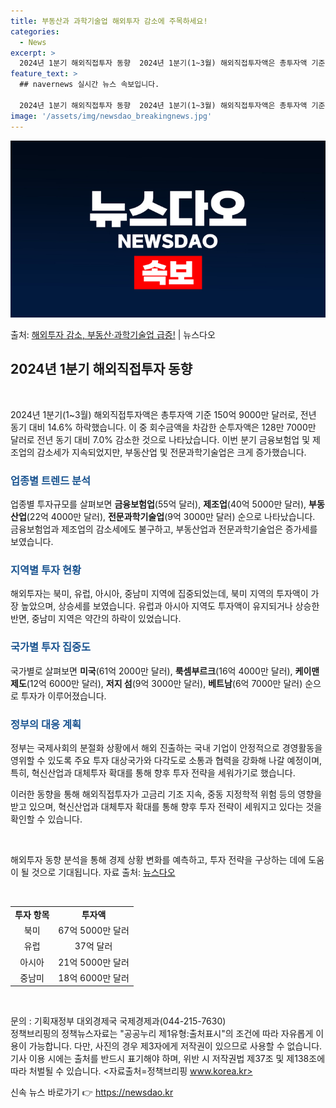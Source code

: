 ```yaml
---
title: 부동산과 과학기술업 해외투자 감소에 주목하세요!
categories:
  - News
excerpt: >
  2024년 1분기 해외직접투자 동향  2024년 1분기(1~3월) 해외직접투자액은 총투자액 기준 150억 9…
feature_text: >
  ## navernews 실시간 뉴스 속보입니다.

  2024년 1분기 해외직접투자 동향  2024년 1분기(1~3월) 해외직접투자액은 총투자액 기준 150억 9…
image: '/assets/img/newsdao_breakingnews.jpg'
---
```


![뉴스다오 속보](/assets/img/newsdao_breakingnews.jpg)

<p>출처: <a href="https://newsdao.kr/4354" rel="dofollow">해외투자 감소, 부동산·과학기술업 급증!</a> | 뉴스다오</p>

<h2 data-ke-size="size26">2024년 1분기 해외직접투자 동향</h2>
<p data-ke-size="size16">&nbsp;</p>
2024년 1분기(1~3월) 해외직접투자액은 총투자액 기준 150억 9000만 달러로, 전년 동기 대비 14.6% 하락했습니다. 이 중 회수금액을 차감한 순투자액은 128만 7000만 달러로 전년 동기 대비 7.0% 감소한 것으로 나타났습니다. 이번 분기 금융보험업 및 제조업의 감소세가 지속되었지만, 부동산업 및 전문과학기술업은 크게 증가했습니다.

<h3><b><span style="color: #1a5490;">업종별 트렌드 분석</span></b></h3>
업종별 투자규모를 살펴보면 <b>금융보험업</b>(55억 달러), <b>제조업</b>(40억 5000만 달러), <b>부동산업</b>(22억 4000만 달러), <b>전문과학기술업</b>(9억 3000만 달러) 순으로 나타났습니다. 금융보험업과 제조업의 감소세에도 불구하고, 부동산업과 전문과학기술업은 증가세를 보였습니다.

<h3><b><span style="color: #1a5490;">지역별 투자 현황</span></b></h3>
해외투자는 북미, 유럽, 아시아, 중남미 지역에 집중되었는데, 북미 지역의 투자액이 가장 높았으며, 상승세를 보였습니다. 유럽과 아시아 지역도 투자액이 유지되거나 상승한 반면, 중남미 지역은 약간의 하락이 있었습니다.

<h3><b><span style="color: #1a5490;">국가별 투자 집중도</span></b></h3>
국가별로 살펴보면 <b>미국</b>(61억 2000만 달러), <b>룩셈부르크</b>(16억 4000만 달러), <b>케이맨제도</b>(12억 6000만 달러), <b>저지 섬</b>(9억 3000만 달러), <b>베트남</b>(6억 7000만 달러) 순으로 투자가 이루어졌습니다.

<h3><b><span style="color: #1a5490;">정부의 대응 계획</span></b></h3>
정부는 국제사회의 분절화 상황에서 해외 진출하는 국내 기업이 안정적으로 경영활동을 영위할 수 있도록 주요 투자 대상국가와 다각도로 소통과 협력을 강화해 나갈 예정이며, 특히, 혁신산업과 대체투자 확대를 통해 향후 투자 전략을 세워가기로 했습니다.

이러한 동향을 통해 해외직접투자가 고금리 기조 지속, 중동 지정학적 위험 등의 영향을 받고 있으며, 혁신산업과 대체투자 확대를 통해 향후 투자 전략이 세워지고 있다는 것을 확인할 수 있습니다.

<p data-ke-size="size16">&nbsp;</p>

해외투자 동향 분석을 통해 경제 상황 변화를 예측하고, 투자 전략을 구상하는 데에 도움이 될 것으로 기대됩니다. 자료 출처: <a href="https://newsdao.kr/4354">뉴스다오</a>

<p data-ke-size="size16">&nbsp;</p>
<table>
	<tbody>
		<tr>
			<td style="text-align: center; height: 17px;"><b>투자 항목</b></td>
			<td style="text-align: center; height: 17px;"><b>투자액</b></td>
		</tr>
		<tr>
			<td style="text-align: center; height: 17px;">북미</td>
			<td style="text-align: center; height: 17px;">67억 5000만 달러</td>
		</tr>
		<tr>
			<td style="text-align: center; height: 17px;">유럽</td>
			<td style="text-align: center; height: 17px;">37억 달러</td>
		</tr>
		<tr>
			<td style="text-align: center; height: 17px;">아시아</td>
			<td style="text-align: center; height: 17px;">21억 5000만 달러</td>
		</tr>
		<tr>
			<td style="text-align: center; height: 17px;">중남미</td>
			<td style="text-align: center; height: 17px;">18억 6000만 달러</td>
		</tr>
	</tbody>
</table>
<p data-ke-size="size16">&nbsp;</p>

문의 : 기획재정부 대외경제국 국제경제과(044-215-7630)<br>
정책브리핑의 정책뉴스자료는 "공공누리 제1유형:출처표시"의 조건에 따라 자유롭게 이용이 가능합니다. 다만, 사진의 경우 제3자에게 저작권이 있으므로 사용할 수 없습니다. 기사 이용 시에는 출처를 반드시 표기해야 하며, 위반 시 저작권법 제37조 및 제138조에 따라 처벌될 수 있습니다. <자료출처=정책브리핑 www.korea.kr> 

신속 뉴스 바로가기 👉 <a href="https://newsdao.kr" rel="dofollow">https://newsdao.kr</a>


